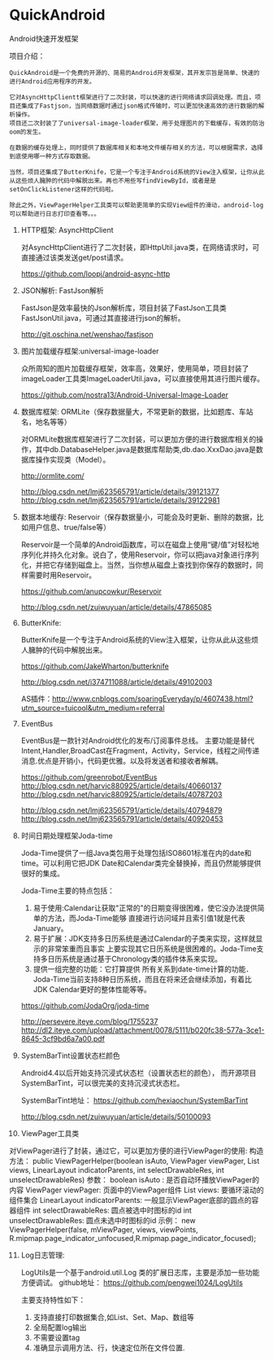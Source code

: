 # QuickAndroid
Android快速开发框架

项目介绍：

    QuickAndroid是一个免费的开源的、简易的Android开发框架，其开发宗旨是简单、快速的进行Android应用程序的开发。
    
    它对AsyncHttpClientt框架进行了二次封装，可以快速的进行网络请求回调处理。而且，项目还集成了Fastjson，当网络数据时通过json格式传输时，可以更加快速高效的进行数据的解析操作。
    项目还二次封装了了universal-image-loader框架，用于处理图片的下载缓存，有效的防治oom的发生。
    
    在数据的缓存处理上，同时提供了数据库相关和本地文件缓存相关的方法，可以根据需求，选择到底使用哪一种方式存取数据。
    
    当然，项目还集成了ButterKnife，它是一个专注于Android系统的View注入框架，让你从此从这些烦人臃肿的代码中解脱出来。再也不用些写findViewById，或者是是setOnClickListener这样的代码啦。
    
    除此之外，ViewPagerHelper工具类可以帮助更简单的实现View组件的滑动，android-log可以帮助进行日志打印查看等。。。


1. HTTP框架: AsyncHttpClient

    对AsyncHttpClient进行了二次封装，即HttpUtil.java类，在网络请求时，可直接通过该类发送get/post请求。

    https://github.com/loopj/android-async-http


2. JSON解析: FastJson解析

    FastJson是效率最快的Json解析库，项目封装了FastJson工具类FastJsonUtil.java，可通过其直接进行json的解析。

    http://git.oschina.net/wenshao/fastjson


3. 图片加载缓存框架:universal-image-loader

    众所周知的图片加载缓存框架，效率高，效果好，使用简单，项目封装了imageLoader工具类ImageLoaderUtil.java，可以直接使用其进行图片缓存。

    https://github.com/nostra13/Android-Universal-Image-Loader


4. 数据库框架: ORMLite（保存数据量大，不常更新的数据，比如题库、车站名，地名等等）

    对ORMLite数据库框架进行了二次封装，可以更加方便的进行数据库相关的操作，其中db.DatabaseHelper.java是数据库帮助类,db.dao.XxxDao.java是数据库操作实现类（Model）。

    http://ormlite.com/

    http://blog.csdn.net/lmj623565791/article/details/39121377
    http://blog.csdn.net/lmj623565791/article/details/39122981


5. 数据本地缓存: Reservoir（保存数据量小，可能会及时更新、删除的数据，比如用户信息、true/false等）

    Reservoir是一个简单的Android函数库，可以在磁盘上使用“键/值”对轻松地序列化并持久化对象。说白了，使用Reservoir，你可以把java对象进行序列化，并把它存储到磁盘上。当然，当你想从磁盘上查找到你保存的数据时，同样需要时用Reservoir。

    https://github.com/anupcowkur/Reservoir

    http://blog.csdn.net/zuiwuyuan/article/details/47865085


6. ButterKnife:

    ButterKnife是一个专注于Android系统的View注入框架，让你从此从这些烦人臃肿的代码中解脱出来。

    https://github.com/JakeWharton/butterknife

    http://blog.csdn.net/i374711088/article/details/49102003

    AS插件：http://www.cnblogs.com/soaringEveryday/p/4607438.html?utm_source=tuicool&utm_medium=referral


7. EventBus

    EventBus是一款针对Android优化的发布/订阅事件总线。
    主要功能是替代Intent,Handler,BroadCast在Fragment，Activity，Service，线程之间传递消息.优点是开销小，代码更优雅。以及将发送者和接收者解耦。

    https://github.com/greenrobot/EventBus
    http://blog.csdn.net/harvic880925/article/details/40660137
    http://blog.csdn.net/harvic880925/article/details/40787203

    http://blog.csdn.net/lmj623565791/article/details/40794879
    http://blog.csdn.net/lmj623565791/article/details/40920453


8. 时间日期处理框架Joda-time

    Joda-Time提供了一组Java类包用于处理包括ISO8601标准在内的date和time。可以利用它把JDK Date和Calendar类完全替换掉，而且仍然能够提供很好的集成。

    Joda-Time主要的特点包括：

    1. 易于使用:Calendar让获取"正常的"的日期变得很困难，使它没办法提供简单的方法，而Joda-Time能够 直接进行访问域并且索引值1就是代表January。
    2. 易于扩展：JDK支持多日历系统是通过Calendar的子类来实现，这样就显示的非常笨重而且事实 上要实现其它日历系统是很困难的。Joda-Time支持多日历系统是通过基于Chronology类的插件体系来实现。
    3. 提供一组完整的功能：它打算提供 所有关系到date-time计算的功能．Joda-Time当前支持8种日历系统，而且在将来还会继续添加，有着比JDK Calendar更好的整体性能等等。

    https://github.com/JodaOrg/joda-time

    http://persevere.iteye.com/blog/1755237
    http://dl2.iteye.com/upload/attachment/0078/5111/b020fc38-577a-3ce1-8645-3cf9bd6a7a00.pdf


9. SystemBarTint设置状态栏颜色

    Android4.4以后开始支持沉浸式状态栏（设置状态栏的颜色）， 而开源项目SystemBarTint，可以很完美的支持沉浸式状态栏。

    SystemBarTint地址： https://github.com/hexiaochun/SystemBarTint

    http://blog.csdn.net/zuiwuyuan/article/details/50100093

10. ViewPager工具类

   对ViewPager进行了封装，通过它，可以更加方便的进行ViewPager的使用:
    构造方法： public ViewPagerHelper(boolean isAuto, ViewPager viewPager, List<View> views, LinearLayout indicatorParents, int selectDrawableRes, int unselectDrawableRes)
    参数：
        boolean isAuto :    是否自动环播放ViewPager的内容
        ViewPager viewPager:    页面中的ViewPager组件
        List<View> views:   要循环滚动的组件集合
        LinearLayout indicatorParents:  一般显示ViewPager底部的圆点的容器组件
        int selectDrawableRes: 圆点被选中时图标的id
        int unselectDrawableRes: 圆点未选中时图标的id
    示例：
        new ViewPagerHelper(false, mViewPager, views, viewPoints, R.mipmap.page_indicator_unfocused,R.mipmap.page_indicator_focused);


11. Log日志管理:

    LogUtils是一个基于android.util.Log 类的扩展日志库，主要是添加一些功能方便调试。
    github地址： https://github.com/pengwei1024/LogUtils

    主要支持特性如下：

    1. 支持直接打印数据集合,如List、Set、Map、数组等
    2. 全局配置log输出
    3. 不需要设置tag
    4. 准确显示调用方法、行，快速定位所在文件位置.